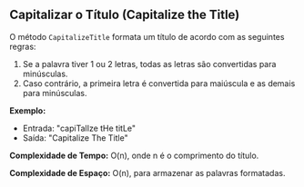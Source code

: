 ## Capitalizar o Título (Capitalize the Title)

O método `CapitalizeTitle` formata um título de acordo com as seguintes regras:

1. Se a palavra tiver 1 ou 2 letras, todas as letras são convertidas para minúsculas.
2. Caso contrário, a primeira letra é convertida para maiúscula e as demais para minúsculas.

**Exemplo:**

- Entrada: "capiTalIze tHe titLe"
- Saída: "Capitalize The Title"

**Complexidade de Tempo:** O(n), onde n é o comprimento do título.

**Complexidade de Espaço:** O(n), para armazenar as palavras formatadas.
